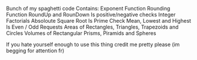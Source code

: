 Bunch of my spaghetti code
Contains:
Exponent Function
Rounding Function
RoundUp and RounDown
Is positive/negative checks
Integer Factorials
Absoloute
Square Root
Is Prime Check
Mean, Lowest and Highest
Is Even / Odd Requests
Areas of Rectangles, Triangles, Trapezoids and Circles
Volumes of Rectangular Prisms, Piramids and Spheres

If you hate yourself enough to use this thing credit me pretty please (im begging for attention fr)
